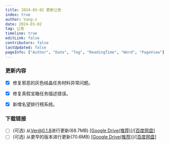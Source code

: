 ```yaml
---
title: 2024-03-02 更新公告
index: true
author: Vang-z
date: 2024-03-02
tag: 公告
timeline: true
editLink: false
contributors: false
lastUpdated: false
pageInfo: ["Author", "Date", "Tag", "ReadingTime", "Word", "PageView"]
---
```


### 更新内容
- [x] 修复<a>邪恶的灰色结晶</a>任务材料异常问题。
- [x] 修复<a>真假宝箱</a>任务描述错误。
- [x] 新增<a>名望排行榜</a>系统。


### 下载链接
- [ ] <a>(可选)</a> 从<a>Ver@0.1.8</a>进行更新(68.7MB) <a>[[Google Drive(推荐)]](https://drive.google.com/file/d/1KkXZXVm_vxpmgb2uXBIPL3FAxYS5pt-k/view?usp=sharing)</a>/<a>[[百度网盘]](https://pan.baidu.com/s/1oZMPDH4p6RCHgv25DcDA9A?pwd=93fk)</a>
- [ ] <a>(可选)</a> 从<a>更早的版本</a>进行更新(70.6MB) <a>[[Google Drive(推荐)]](https://drive.google.com/file/d/1F7ZPeg-Lgo5ep40wrYS0lOp5NTT-L9cp/view?usp=sharing)</a>/<a>[[百度网盘]](https://pan.baidu.com/s/17EYZm0VF5mZRG--5EBMqfA?pwd=xc1n)</a>
